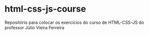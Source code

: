# html-css-js-course

Repositório para colocar os exercícios do curso de HTML-CSS-JS do professor Júlio Vieira Ferreira
